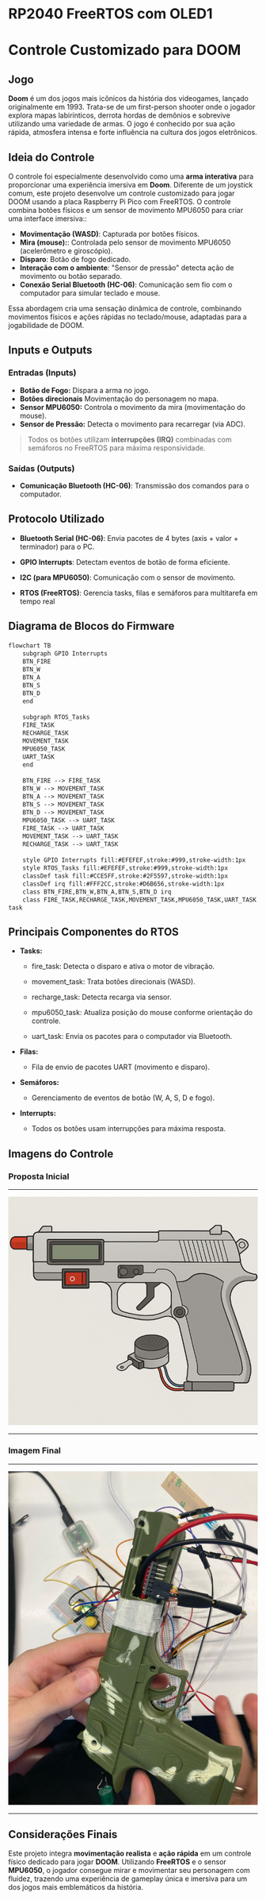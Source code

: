 # RP2040 FreeRTOS com OLED1

# Controle Customizado para DOOM

## Jogo

**Doom** é um dos jogos mais icônicos da história dos videogames, lançado originalmente em 1993. Trata-se de um first-person shooter onde o jogador explora mapas labirínticos, derrota hordas de demônios e sobrevive utilizando uma variedade de armas. O jogo é conhecido por sua ação rápida, atmosfera intensa e forte influência na cultura dos jogos eletrônicos.

## Ideia do Controle

O controle foi especialmente desenvolvido como uma **arma interativa** para proporcionar uma experiência imersiva em **Doom**. Diferente de um joystick comum, este projeto desenvolve um controle customizado para jogar DOOM usando a placa Raspberry Pi Pico com FreeRTOS. O controle combina botões físicos e um sensor de movimento MPU6050 para criar uma interface imersiva::

- **Movimentação (WASD)**: Capturada por botões físicos.
- **Mira (mouse):**: Controlada pelo sensor de movimento MPU6050 (acelerômetro e giroscópio).
- **Disparo**: Botão de fogo dedicado.
- **Interação com o ambiente**:  "Sensor de pressão" detecta ação de movimento ou botão separado.
- **Conexão Serial Bluetooth (HC-06)**: Comunicação sem fio com o computador para simular teclado e mouse.

Essa abordagem cria uma sensação dinâmica de controle, combinando movimentos físicos e ações rápidas no teclado/mouse, adaptadas para a jogabilidade de DOOM.

## Inputs e Outputs

### Entradas (Inputs)

- **Botão de Fogo:** Dispara a arma no jogo.
- **Botões direcionais** Movimentação do personagem no mapa.
- **Sensor MPU6050:** Controla o movimento da mira (movimentação do mouse).
- **Sensor de Pressão:** Detecta o movimento para recarregar (via ADC).

> Todos os botões utilizam **interrupções (IRQ)** combinadas com semáforos no FreeRTOS para máxima responsividade.

### Saídas (Outputs)

- **Comunicação Bluetooth (HC-06)**: Transmissão dos comandos para o computador.

## Protocolo Utilizado

- **Bluetooth Serial (HC-06)**: Envia pacotes de 4 bytes (axis + valor + terminador) para o PC.

- **GPIO Interrupts**: Detectam eventos de botão de forma eficiente.

- **I2C (para MPU6050)**: Comunicação com o sensor de movimento.

- **RTOS (FreeRTOS)**: Gerencia tasks, filas e semáforos para multitarefa em tempo real

## Diagrama de Blocos do Firmware

```mermaid
flowchart TB
    subgraph GPIO Interrupts
    BTN_FIRE
    BTN_W
    BTN_A
    BTN_S
    BTN_D
    end

    subgraph RTOS_Tasks
    FIRE_TASK
    RECHARGE_TASK
    MOVEMENT_TASK
    MPU6050_TASK
    UART_TASK
    end

    BTN_FIRE --> FIRE_TASK
    BTN_W --> MOVEMENT_TASK
    BTN_A --> MOVEMENT_TASK
    BTN_S --> MOVEMENT_TASK
    BTN_D --> MOVEMENT_TASK
    MPU6050_TASK --> UART_TASK
    FIRE_TASK --> UART_TASK
    MOVEMENT_TASK --> UART_TASK
    RECHARGE_TASK --> UART_TASK

    style GPIO Interrupts fill:#EFEFEF,stroke:#999,stroke-width:1px
    style RTOS_Tasks fill:#EFEFEF,stroke:#999,stroke-width:1px
    classDef task fill:#CCE5FF,stroke:#2F5597,stroke-width:1px
    classDef irq fill:#FFF2CC,stroke:#D6B656,stroke-width:1px
    class BTN_FIRE,BTN_W,BTN_A,BTN_S,BTN_D irq
    class FIRE_TASK,RECHARGE_TASK,MOVEMENT_TASK,MPU6050_TASK,UART_TASK task
```

## Principais Componentes do RTOS

- **Tasks:**
  - fire_task: Detecta o disparo e ativa o motor de vibração.

  - movement_task: Trata botões direcionais (WASD).

  - recharge_task: Detecta recarga via sensor.

  - mpu6050_task: Atualiza posição do mouse conforme orientação do controle.

  - uart_task: Envia os pacotes para o computador via Bluetooth.

- **Filas:**
  - Fila de envio de pacotes UART (movimento e disparo).

- **Semáforos:**
  - Gerenciamento de eventos de botão (W, A, S, D e fogo).

- **Interrupts:**
  - Todos os botões usam interrupções para máxima resposta.

## Imagens do Controle

### Proposta Inicial

---

![Proposta](controle.png)

---

### Imagem Final

---

![Proposta](CONTROLE.jpg)

---

## Considerações Finais

Este projeto integra **movimentação realista** e **ação rápida** em um controle físico dedicado para jogar **DOOM**.
Utilizando **FreeRTOS** e o sensor **MPU6050**, o jogador consegue mirar e movimentar seu personagem com fluidez, trazendo uma experiência de gameplay única e imersiva para um dos jogos mais emblemáticos da história.
